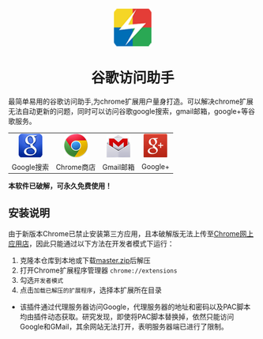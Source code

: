 <p align="center"><img width="15%" src="icons/icon-128.png" /></p>
<h1 align="center">谷歌访问助手</h1>

最简单易用的谷歌访问助手,为chrome扩展用户量身打造。可以解决chrome扩展无法自动更新的问题，同时可以访问谷歌google搜索，gmail邮箱，google+等谷歌服务。

<table align="center">
  <tr>
    <td align="center"><img src="img/google.png" /></td>
    <td align="center"><img src="img/chrome.png" /></td>
    <td align="center"><img src="img/gmail.png" /></td>
    <td align="center"><img src="img/googleplus.png" /></td>
  </tr>
  <tr>
    <td align="center">Google搜索</td>
    <td align="center">Chrome商店</td>
    <td align="center">Gmail邮箱</td>
    <td align="center">Google+</td>
  </tr>
</table>

**本软件已破解，可永久免费使用！**

## 安装说明

由于新版本Chrome已禁止安装第三方应用，且本破解版无法上传至[Chrome网上应用店](https://chrome.google.com/webstore)，因此只能通过以下方法在开发者模式下运行：

1. 克隆本仓库到本地或下载[master.zip](https://github.com/whaijungit/chrome.git)后解压
2. 打开Chrome扩展程序管理器 `chrome://extensions`
3. 勾选`开发者模式`
4. 点击`加载已解压的扩展程序`，选择本扩展所在目录

- 该插件通过代理服务器访问Google，代理服务器的地址和密码以及PAC脚本均由插件动态获取。研究发现，即使将PAC脚本替换掉，依然只能访问Google和GMail，其余网站无法打开，表明服务器端已进行了限制。
